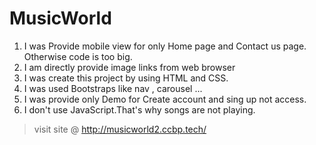 # MusicWorld 
1. I was Provide mobile view for only Home page and Contact us page. Otherwise code is too big. 
2. I am directly provide image links from web browser
3. I was create this project by using HTML and CSS. 
4. I was used Bootstraps like nav , carousel ... 
5. I was provide only Demo for Create account and sing up not access. 
6. I don't use JavaScript.That's why songs are not playing.
> visit site @ http://musicworld2.ccbp.tech/

